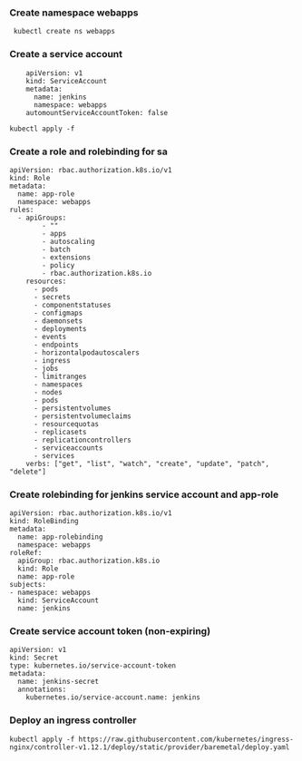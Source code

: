 ### Create namespace webapps

     kubectl create ns webapps
     
### Create a service account

        apiVersion: v1
        kind: ServiceAccount
        metadata:
          name: jenkins
          namespace: webapps
        automountServiceAccountToken: false

    kubectl apply -f 

### Create a role and rolebinding for sa

    apiVersion: rbac.authorization.k8s.io/v1
    kind: Role
    metadata:
      name: app-role
      namespace: webapps
    rules:
      - apiGroups:
            - ""
            - apps
            - autoscaling
            - batch
            - extensions
            - policy
            - rbac.authorization.k8s.io
        resources:
          - pods
          - secrets
          - componentstatuses
          - configmaps
          - daemonsets
          - deployments
          - events
          - endpoints
          - horizontalpodautoscalers
          - ingress
          - jobs
          - limitranges
          - namespaces
          - nodes
          - pods
          - persistentvolumes
          - persistentvolumeclaims
          - resourcequotas
          - replicasets
          - replicationcontrollers
          - serviceaccounts
          - services
        verbs: ["get", "list", "watch", "create", "update", "patch", "delete"]

### Create rolebinding for jenkins service account and app-role

    apiVersion: rbac.authorization.k8s.io/v1
    kind: RoleBinding
    metadata:
      name: app-rolebinding
      namespace: webapps
    roleRef:
      apiGroup: rbac.authorization.k8s.io
      kind: Role
      name: app-role
    subjects:
    - namespace: webapps
      kind: ServiceAccount
      name: jenkins


### Create service account token (non-expiring)

    apiVersion: v1
    kind: Secret
    type: kubernetes.io/service-account-token
    metadata:
      name: jenkins-secret
      annotations:
        kubernetes.io/service-account.name: jenkins




### Deploy an ingress controller

    kubectl apply -f https://raw.githubusercontent.com/kubernetes/ingress-nginx/controller-v1.12.1/deploy/static/provider/baremetal/deploy.yaml
